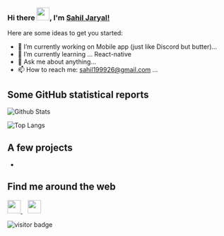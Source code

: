 ### Hi there <img src="https://github.com/TheDudeThatCode/TheDudeThatCode/blob/master/Assets/Hi.gif" width="29px">, I'm [Sahil Jaryal!](https://www.linkedin.com/in/sahil199926/)

Here are some ideas to get you started:

- 🔭 I’m currently working on Mobile app (just like Discord but butter)...
- 🌱 I’m currently learning ... React-native
- 💬 Ask me about  anything...
- 📫 How to reach me: sahil199926@gmail.com ... 

## Some GitHub statistical reports

![Github Stats](https://github-readme-stats.vercel.app/api?username=sahil199926&show_icons=true&count_private=true&&title_color=66fcf1&text_color=f64c72&icon_color=66fcf1&bg_color=00000000&hide=bg-color&hide_border=true)

![Top Langs](https://github-readme-stats.vercel.app/api/top-langs/?username=sahil199926&title_color=66fcf1&text_color=66fcf1&icon_color=45a29e&bg_color=00000000&hide=bg-color&hide_border=true)

## A few projects

- 


## Find me around the web

</p>
<p align='left'>
  <a href="https://twitter.com/sahil199926">
    <img height="30" src="https://raw.githubusercontent.com/peterthehan/peterthehan/master/assets/twitter.svg">
  </a>&nbsp;&nbsp;
  
  <a target="=_blank" href="https://www.linkedin.com/in/sahil-jaryal/">
    <img height="30" src="https://raw.githubusercontent.com/peterthehan/peterthehan/master/assets/linkedin.svg">
  </a>
 </p>
 
<p align='left'> 
  <img src="https://visitor-badge.laobi.icu/badge?page_id=sahil199926.sahil199926" alt="visitor badge"/>    
</p>
